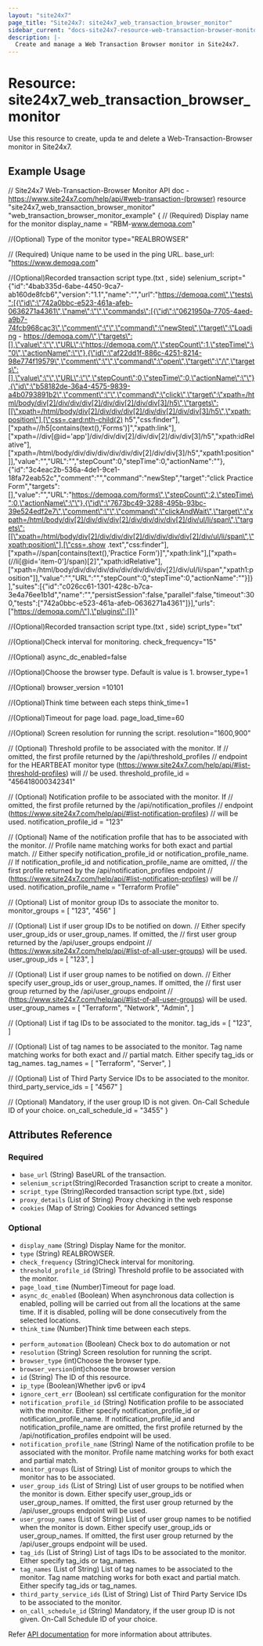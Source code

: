 ```yaml
---
layout: "site24x7"
page_title: "Site24x7: site24x7_web_transaction_browser_monitor"
sidebar_current: "docs-site24x7-resource-web-transaction-browser-monitor"
description: |-
  Create and manage a Web Transaction Browser monitor in Site24x7.
---
```


# Resource: site24x7\_web\_transaction\_browser\_monitor

Use this resource to create, upda te and delete a Web-Transaction-Browser monitor in Site24x7.

## Example Usage


  // Site24x7 Web-Transaction-Browser Monitor API doc - https://www.site24x7.com/help/api/#web-transaction-(browser)
  resource "site24x7_web_transaction_browser_monitor" 
  "web_transaction_browser_monitor_example" {
  // (Required) Display name for the monitor
  display_name = "RBM-www.demoqa.com"
   
  //(Optional) Type of the monitor
  type="REALBROWSER"

  // (Required) Unique name to be used in the ping URL.
 base_url: "https://www.demoqa.com"

  //(Optional)Recorded transaction script type.(txt , side)
  selenium_script="{\"id\":\"4bab335d-6abe-4450-9ca7-ab160de8fcb6\",\"version\":\"1.1\",\"name\":\"\",\"url\":\"https://demoqa.com\",\"tests\":[{\"id\":\"742a0bbc-e523-461a-afeb-0636271a4361\",\"name\":\"\",\"commands\":[{\"id\":\"0621950a-7705-4aed-a9b7-74fcb968cac3\",\"comment\":\"\",\"command\":\"newStep\",\"target\":\"Loading - https://demoqa.com/\",\"targets\":[],\"value\":\"\",\"URL\":\"https://demoqa.com/\",\"stepCount\":1,\"stepTime\":\"0\",\"actionName\":\"\"},{\"id\":\"af22dd1f-886c-4251-8214-98e774f19579\",\"comment\":\"\",\"command\":\"open\",\"target\":\"/\",\"targets\":[],\"value\":\"\",\"URL\":\"\",\"stepCount\":0,\"stepTime\":0,\"actionName\":\"\"},{\"id\":\"b58182de-36a4-4575-9839-a4b0793891b2\",\"comment\":\"\",\"command\":\"click\",\"target\":\"xpath=/html/body/div[2]/div/div/div[2]/div/div[2]/div/div[3]/h5\",\"targets\":[[\"xpath=/html/body/div[2]/div/div/div[2]/div/div[2]/div/div[3]/h5\",\"xpath:position\"],[\"css=.card:nth-child(2) h5\",\"css:finder\"],[\"xpath=//h5[contains(text(),'Forms')]\",\"xpath:link\"],[\"xpath=//div[@id='app']/div/div/div[2]/div/div[2]/div/div[3]/h5\",\"xpath:idRelative\"],[\"xpath=/html/body/div/div/div/div/div/div[2]/div/div[3]/h5\",\"xpath1:position\"]],\"value\":\"\",\"URL\":\"\",\"stepCount\":0,\"stepTime\":0,\"actionName\":\"\"},{\"id\":\"3c4eac2b-536a-4de1-9ce1-18fa72eab52c\",\"comment\":\"\",\"command\":\"newStep\",\"target\":\"click Practice Form\",\"targets\":[],\"value\":\"\",\"URL\":\"https://demoqa.com/forms\",\"stepCount\":2,\"stepTime\":0,\"actionName\":\"\"},{\"id\":\"7673bc49-3288-495b-93bc-39e524edf2e7\",\"comment\":\"\",\"command\":\"clickAndWait\",\"target\":\"xpath=/html/body/div[2]/div/div/div[2]/div/div/div/div[2]/div/ul/li/span\",\"targets\":[[\"xpath=/html/body/div[2]/div/div/div[2]/div/div/div/div[2]/div/ul/li/span\",\"xpath:position\"],[\"css=.show .text\",\"css:finder\"],[\"xpath=//span[contains(text(),'Practice Form')]\",\"xpath:link\"],[\"xpath=(//li[@id='item-0']/span)[2]\",\"xpath:idRelative\"],[\"xpath=/html/body/div/div/div/div/div/div/div/div[2]/div/ul/li/span\",\"xpath1:position\"]],\"value\":\"\",\"URL\":\"\",\"stepCount\":0,\"stepTime\":0,\"actionName\":\"\"}]}],\"suites\":[{\"id\":\"c026cc61-1301-428c-b7ca-3e4a76ee1b1d\",\"name\":\"\",\"persistSession\":false,\"parallel\":false,\"timeout\":300,\"tests\":[\"742a0bbc-e523-461a-afeb-0636271a4361\"]}],\"urls\":[\"https://demoqa.com/\"],\"plugins\":[]}"

  //(Optional)Recorded transaction script type.(txt , side)
  script_type="txt"

  //(Optional)Check interval for monitoring.
  check_frequency="15"

  //(Optional)
  async_dc_enabled=false

  //(Optional)Choose the browser type. Default is value is 1.
  browser_type=1

  //(Optional)
  browser_version =10101

  //(Optional)Think time between each steps
  think_time=1

  //(Optional)Timeout for page load.
  page_load_time=60

  //(Optional) Screen resolution for running the script.
  resolution="1600,900"

  // (Optional) Threshold profile to be associated with the monitor. If
  // omitted, the first profile returned by the /api/threshold_profiles
  // endpoint for the HEARTBEAT monitor type (https://www.site24x7.com/help/api/#list-threshold-profiles) will
  // be used.
  threshold_profile_id = "456418000342341"

  // (Optional) Notification profile to be associated with the monitor. If
  // omitted, the first profile returned by the /api/notification_profiles
  // endpoint (https://www.site24x7.com/help/api/#list-notification-profiles)
  // will be used.
  notification_profile_id = "123"

  // (Optional) Name of the notification profile that has to be associated with the monitor.
  // Profile name matching works for both exact and partial match.
  // Either specify notification_profile_id or notification_profile_name.
  // If notification_profile_id and notification_profile_name are omitted,
  // the first profile returned by the /api/notification_profiles endpoint
  // (https://www.site24x7.com/help/api/#list-notification-profiles) will be
  // used.
  notification_profile_name = "Terraform Profile"

  // (Optional) List of monitor group IDs to associate the monitor to.
  monitor_groups = [
    "123",
    "456"
  ]

  // (Optional) List if user group IDs to be notified on down. 
  // Either specify user_group_ids or user_group_names. If omitted, the
  // first user group returned by the /api/user_groups endpoint
  // (https://www.site24x7.com/help/api/#list-of-all-user-groups) will be used.
  user_group_ids = [
    "123",
  ]

  // (Optional) List if user group names to be notified on down. 
  // Either specify user_group_ids or user_group_names. If omitted, the
  // first user group returned by the /api/user_groups endpoint
  // (https://www.site24x7.com/help/api/#list-of-all-user-groups) will be used.
  user_group_names = [
    "Terraform",
    "Network",
    "Admin",
  ]

  // (Optional) List if tag IDs to be associated to the monitor.
  tag_ids = [
    "123",
  ]

  // (Optional) List of tag names to be associated to the monitor. Tag name matching works for both exact and 
  //  partial match. Either specify tag_ids or tag_names.
  tag_names = [
    "Terraform",
    "Server",
  ]

  // (Optional) List of Third Party Service IDs to be associated to the monitor.
  third_party_service_ids = [
    "4567"
  ]

  // (Optional) Mandatory, if the user group ID is not given. On-Call Schedule ID of your choice.
  on_call_schedule_id = "3455"
}

## Attributes Reference

### Required
* `base_url`     (String) BaseURL of the transaction.
* `selenium_script`(String)Recorded Trasanction script to create a monitor.
* `script_type`   (String)Recorded transaction script type.(txt , side)
* `proxy_details` (List of String) Proxy checking in the web response
* `cookies` (Map of String) Cookies for Advanced settings
### Optional
* `display_name` (String) Display Name for the monitor.
* `type`         (String) REALBROWSER.
* `check_frequency` (String)Check interval for monitoring.
* `threshold_profile_id` (String) Threshold profile to be associated with the monitor.
* `page_load_time` (Number)Timeout for page load.
* `async_dc_enabled` (Boolean) When asynchronous data collection is enabled, polling will be carried out from all the locations at the same time. If it is disabled, polling will be done consecutively from the selected locations.
* `think_time`  (Number)Think time between each steps.
<!-- * `parallel_polling` Enable parallel polling to initiate data collection from all the configured monitoring locations simultaneously during hourly polls -->
* `perform_automation` (Boolean) Check box to do automation or not
* `resolution` (String) Screen resolution for running the script.
* `browser_type` (int)Choose the browser type. 
* `browser_version`(int)choose the browser version
* `id` (String) The ID of this resource.
* `ip_type` (Boolean)Whether ipv6 or ipv4
* `ignore_cert_err` (Boolean) ssl certificate configuration for the monitor
* `notification_profile_id` (String) Notification profile to be associated with the monitor. Either specify notification_profile_id or notification_profile_name. If notification_profile_id and notification_profile_name are omitted, the first profile returned by the /api/notification_profiles endpoint will be used.
* `notification_profile_name` (String) Name of the notification profile to be associated with the monitor. Profile name matching works for both exact and partial match.
* `monitor_groups` (List of String) List of monitor groups to which the monitor has to be associated.
* `user_group_ids` (List of String) List of user groups to be notified when the monitor is down. Either specify user_group_ids or user_group_names. If omitted, the first user group returned by the /api/user_groups endpoint will be used.
* `user_group_names` (List of String) List of user group names to be notified when the monitor is down. Either specify user_group_ids or user_group_names. If omitted, the first user group returned by the /api/user_groups endpoint will be used.
* `tag_ids` (List of String) List of tags IDs to be associated to the monitor. Either specify tag_ids or tag_names.
* `tag_names` (List of String) List of tag names to be associated to the monitor. Tag name matching works for both exact and partial match. Either specify tag_ids or tag_names.
* `third_party_service_ids` (List of String) List of Third Party Service IDs to be associated to the monitor.
* `on_call_schedule_id` (String) Mandatory, if the user group ID is not given. On-Call Schedule ID of your choice.

Refer [API documentation](https://www.site24x7.com/help/api/#web-transaction-(browser)) for more information about attributes.

